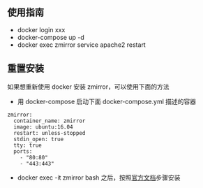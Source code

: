 ## 使用指南
- docker login xxx
- docker-compose up -d
- docker exec zmirror service apache2 restart

## 重置安装
如果想重新使用 docker 安装 zmirror，可以使用下面的方法

- 用 docker-compose 启动下面 docker-compose.yml 描述的容器

```
zmirror:
  container_name: zmirror
  image: ubuntu:16.04
  restart: unless-stopped
  stdin_open: true
  tty: true
  ports:
    - "80:80"
    - "443:443"
```
- docker exec -it zmirror bash 之后，按照[官方文档](https://github.com/aploium/zmirror-onekey)步骤安装